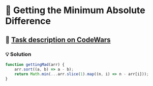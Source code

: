 # 📝 Getting the Minimum Absolute Difference

## 🔗 [Task description on CodeWars](https://www.codewars.com/kata/593a061b942a27ac940000a7)

### 💡 Solution

```javascript
function gettingMad(arr) {
    arr.sort((a, b) => a - b);
    return Math.min(...arr.slice(1).map((n, i) => n - arr[i]));
}
```
